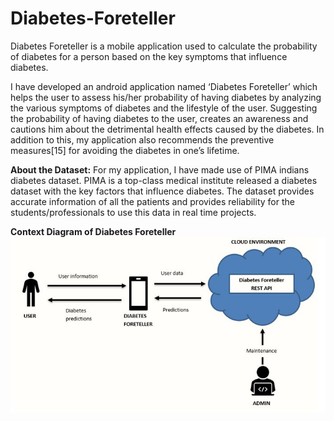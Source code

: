 # Diabetes-Foreteller
Diabetes Foreteller is a mobile application used to calculate the probability of diabetes for a person based on the key symptoms that influence diabetes.

I have developed an android application named ‘Diabetes Foreteller’ which helps the user to assess his/her probability of having diabetes by analyzing the various symptoms of diabetes and the lifestyle of the user. Suggesting the probability of having diabetes to the user, creates an awareness and cautions him about the detrimental health effects caused by the diabetes. In addition to this, my application also recommends the preventive measures[15] for avoiding the diabetes in one’s lifetime.

**About the Dataset:**
For my application, I have made use of PIMA indians diabetes dataset. PIMA is a top-class medical institute released a diabetes dataset with the key factors that influence diabetes. The dataset provides accurate information of all the patients and provides reliability for the students/professionals to use this data in real time projects. 

**Context Diagram of Diabetes Foreteller**
![Alt Text](https://raw.githubusercontent.com/deepu2010/Diabetes-Foreteller/master/Images/Context%20diagram.JPG)

